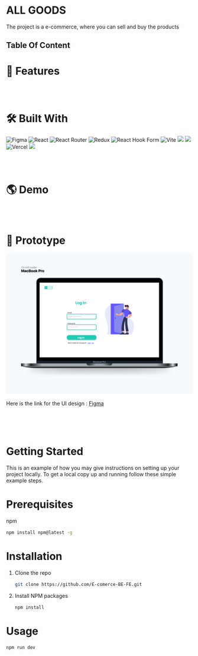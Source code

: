 # ALL GOODS

The project is a e-commerce, where you can sell and buy the products

## Table Of Content


# 💫 Features

<br/>
<br/>



# 🛠️ Built With

![Figma](https://img.shields.io/badge/figma-%23F24E1E.svg?style=for-the-badge&logo=figma&logoColor=white)
![React](https://img.shields.io/badge/react-%2320232a.svg?style=for-the-badge&logo=react&logoColor=%2361DAFB)
![React Router](https://img.shields.io/badge/React_Router-CA4245?style=for-the-badge&logo=react-router&logoColor=white)
![Redux](https://img.shields.io/badge/redux-%23593d88.svg?style=for-the-badge&logo=redux&logoColor=white)
![React Hook Form](https://img.shields.io/badge/React%20Hook%20Form-%23EC5990.svg?style=for-the-badge&logo=reacthookform&logoColor=white)
![Vite](https://img.shields.io/badge/vite-%23646CFF.svg?style=for-the-badge&logo=vite&logoColor=white)
<img src="https://img.shields.io/badge/Tailwind_CSS-38B2AC?style=for-the-badge&logo=tailwind-css&logoColor=white" />
<img src="https://img.shields.io/badge/DaisyUi-FFFF00?style=for-the-badge&logo=daisyui&logoColor=white" />
![Vercel](https://img.shields.io/badge/Vercel-000000?style=for-the-badge&logo=vercel&logoColor=white)
<img src="https://img.shields.io/badge/Sweet Alert-7D4698?style=for-the-badge&logo=Sweet-Alert&logoColor=white" />

<br/>
<br/>


# 🌎 Demo


  <br />
  <br />

# 🎨 Prototype
![Four4 Preview](./prototype.png)

Here is the link for the UI design : [Figma](https://www.figma.com/file/ItToSoP9l0eW5PNaiqBQHb/Protoype-Grup-Project---Ecommerce?node-id=58%3A329&t=cjBmvMO8LZJgblSu-0)

<br/>
<br/>
<br/>


# Getting Started

This is an example of how you may give instructions on setting up your project locally.
To get a local copy up and running follow these simple example steps.

# Prerequisites

 npm
  ```sh
  npm install npm@latest -g
  ```

# Installation

1. Clone the repo
   ```sh
   git clone https://github.com/E-comerce-BE-FE.git
   ```
2. Install NPM packages
   ```sh
   npm install
   ```

# Usage

```sh
npm run dev
```